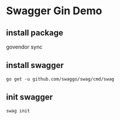 # Swagger Gin Demo

## install package
govendor sync

## install swagger
    go get -u github.com/swaggo/swag/cmd/swag  

## init swagger
    swag init
